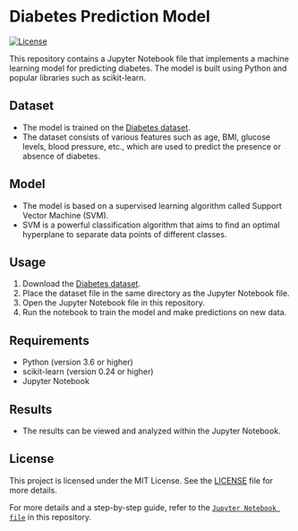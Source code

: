 # Diabetes Prediction Model
[![License](https://img.shields.io/badge/license-MIT-blue.svg)](LICENSE)

This repository contains a Jupyter Notebook file that implements a machine learning model for predicting diabetes. The model is built using Python and popular libraries such as scikit-learn.

## Dataset
- The model is trained on the [Diabetes dataset](https://www.kaggle.com/datasets/mathchi/diabetes-data-set).
- The dataset consists of various features such as age, BMI, glucose levels, blood pressure, etc., which are used to predict the presence or absence of diabetes.

## Model
- The model is based on a supervised learning algorithm called Support Vector Machine (SVM).
- SVM is a powerful classification algorithm that aims to find an optimal hyperplane to separate data points of different classes.

## Usage
1. Download the [Diabetes dataset](https://www.kaggle.com/datasets/mathchi/diabetes-data-set).
2. Place the dataset file in the same directory as the Jupyter Notebook file.
3. Open the Jupyter Notebook file in this repository.
4. Run the notebook to train the model and make predictions on new data.

## Requirements
- Python (version 3.6 or higher)
- scikit-learn (version 0.24 or higher)
- Jupyter Notebook

## Results
- The results can be viewed and analyzed within the Jupyter Notebook.

## License
This project is licensed under the MIT License. See the [LICENSE](LICENSE) file for more details.

For more details and a step-by-step guide, refer to the [`Jupyter Notebook file`](https://github.com/AryanKaushal2002/Diabetes-Prediction-Model/blob/main/Diabetes%20prediction%20model/Diabetes_Prediction_Model.ipynb) in this repository.
